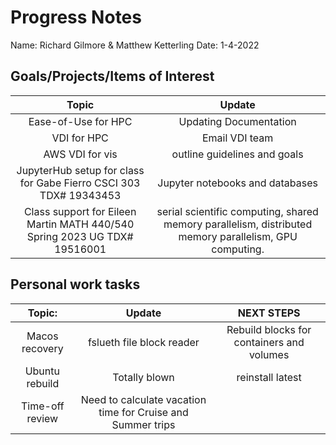 # Progress Notes 
Name: Richard Gilmore & Matthew Ketterling
Date: 1-4-2022
## Goals/Projects/Items of Interest 
|Topic|Update|
|:---:|:---:|
|Ease-of-Use for HPC| Updating Documentation|
|VDI for HPC| Email VDI team
|AWS VDI for vis | outline guidelines and goals
|JupyterHub setup for class for Gabe Fierro CSCI 303 TDX# 19343453 | Jupyter notebooks and databases
|Class support for Eileen Martin MATH 440/540 Spring 2023 UG TDX# 19516001| serial scientific computing, shared memory parallelism, distributed memory parallelism, GPU computing.|

## Personal work tasks
|Topic:|Update| NEXT STEPS
|:---:|:---:|:---:|
|Macos recovery| fslueth file block reader | Rebuild blocks for containers and volumes 
|Ubuntu rebuild | Totally blown | reinstall latest
|Time-off review| Need to calculate vacation time for Cruise and Summer trips
